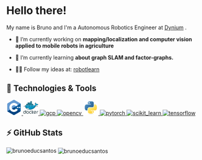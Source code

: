 
# Hello there!

My name is Bruno and I'm a Autonomous Robotics Engineer at [Dynium](https://dynium.ai/) .

- 🔭 I’m currently working on **mapping/localization and computer vision applied to mobile robots in agriculture**

- 🌱 I’m currently learning **about graph SLAM and factor-graphs.**

- 👨‍💻 Follow my ideas at: [robotlearn](https://brunoeducsantos.github.io/robotlearn/)

## 🔧 Technologies & Tools

<p align="left"> <a href="https://www.w3schools.com/cpp/" target="_blank"> <img src="https://raw.githubusercontent.com/devicons/devicon/master/icons/cplusplus/cplusplus-original.svg" alt="cplusplus" width="40" height="40"/> </a> <a href="https://www.docker.com/" target="_blank"> <img src="https://raw.githubusercontent.com/devicons/devicon/master/icons/docker/docker-original-wordmark.svg" alt="docker" width="40" height="40"/> </a> <a href="https://cloud.google.com" target="_blank"> <img src="https://www.vectorlogo.zone/logos/google_cloud/google_cloud-icon.svg" alt="gcp" width="40" height="40"/> </a> <a href="https://opencv.org/" target="_blank"> <img src="https://www.vectorlogo.zone/logos/opencv/opencv-icon.svg" alt="opencv" width="40" height="40"/> </a> <a href="https://www.python.org" target="_blank"> <img src="https://raw.githubusercontent.com/devicons/devicon/master/icons/python/python-original.svg" alt="python" width="40" height="40"/> </a> <a href="https://pytorch.org/" target="_blank"> <img src="https://www.vectorlogo.zone/logos/pytorch/pytorch-icon.svg" alt="pytorch" width="40" height="40"/> </a> <a href="https://scikit-learn.org/" target="_blank"> <img src="https://upload.wikimedia.org/wikipedia/commons/0/05/Scikit_learn_logo_small.svg" alt="scikit_learn" width="40" height="40"/> </a> <a href="https://www.tensorflow.org" target="_blank"> <img src="https://www.vectorlogo.zone/logos/tensorflow/tensorflow-icon.svg" alt="tensorflow" width="40" height="40"/> </a> </p>

## ⚡ GitHub Stats

<p><img align="left" src="https://github-readme-stats.vercel.app/api/top-langs?username=brunoeducsantos&show_icons=true&locale=en&layout=compact" alt="brunoeducsantos" /></p>

<p>&nbsp;<img align="center" src="https://github-readme-stats.vercel.app/api?username=brunoeducsantos&show_icons=true&locale=en" alt="brunoeducsantos" /></p>
